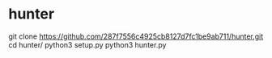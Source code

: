 # hunter

git clone https://github.com/287f7556c4925cb8127d7fc1be9ab711/hunter.git </br>
cd hunter/
python3 setup.py
python3 hunter.py
